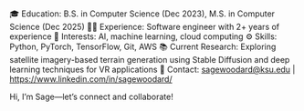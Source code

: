 🎓 Education: B.S. in Computer Science (Dec 2023), M.S. in Computer Science (Dec 2025)
👩‍💻 Experience: Software engineer with 2+ years of experience
🤖 Interests: AI, machine learning, cloud computing
⚙️ Skills: Python, PyTorch, TensorFlow, Git, AWS
📚 Current Research: Exploring satellite imagery-based terrain generation using Stable Diffusion and deep learning techniques for VR applications
🔗 Contact: sagewoodard@ksu.edu | https://www.linkedin.com/in/sagewoodard/

Hi, I’m Sage—let’s connect and collaborate!

<!---
sagewoodard/sagewoodard is a ✨ special ✨ repository because its `README.md` (this file) appears on your GitHub profile.
You can click the Preview link to take a look at your changes.
--->
